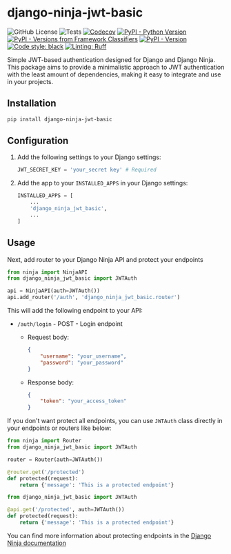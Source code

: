# django-ninja-jwt-basic

![GitHub License](https://img.shields.io/github/license/SpaceShaman/django-ninja-jwt-basic)
![Tests](https://img.shields.io/github/actions/workflow/status/SpaceShaman/django-ninja-jwt-basic/release.yml?label=tests)
[![Codecov](https://img.shields.io/codecov/c/github/SpaceShaman/django-ninja-jwt-basic)](https://codecov.io/gh/SpaceShaman/django-ninja-jwt-basic)
[![PyPI - Python Version](https://img.shields.io/pypi/pyversions/django-ninja-jwt-basic)](https://pypi.org/project/django-ninja-jwt-basic)
[![PyPI - Versions from Framework Classifiers](https://img.shields.io/pypi/frameworkversions/django/django-ninja-jwt-basic)](https://pypi.org/project/django-ninja-jwt-basic)
[![PyPI - Version](https://img.shields.io/pypi/v/django-ninja-jwt-basic)](https://pypi.org/project/django-ninja-jwt-basic)
[![Code style: black](https://img.shields.io/badge/code%20style-black-000000.svg)](https://github.com/psf/black)
[![Linting: Ruff](https://img.shields.io/endpoint?url=https://raw.githubusercontent.com/charliermarsh/ruff/main/assets/badge/v2.json)](https://github.com/astral-sh/ruff)

Simple JWT-based authentication designed for Django and Django Ninja. This package aims to provide a minimalistic approach to JWT authentication with the least amount of dependencies, making it easy to integrate and use in your projects.

## Installation

```bash
pip install django-ninja-jwt-basic
```

## Configuration

1. Add the following settings to your Django settings:

    ```python
    JWT_SECRET_KEY = 'your_secret key' # Required
    ```

2. Add the app to your `INSTALLED_APPS` in your Django settings:

    ```python
    INSTALLED_APPS = [
        ...
        'django_ninja_jwt_basic',
        ...
    ]
    ```

## Usage

Next, add router to your Django Ninja API and protect your endpoints

```python
from ninja import NinjaAPI
from django_ninja_jwt_basic import JWTAuth

api = NinjaAPI(auth=JWTAuth())
api.add_router('/auth', 'django_ninja_jwt_basic.router')
```

This will add the following endpoint to your API:

- `/auth/login` - POST - Login endpoint

  - Request body:

    ```json
    {
        "username": "your_username",
        "password": "your_password"
    }
    ```
  
  - Response body:

    ```json
    {
        "token": "your_access_token"
    }
    ```

If you don't want protect all endpoints, you can use `JWTAuth` class directly in your endpoints or routers like below:

```python
from ninja import Router
from django_ninja_jwt_basic import JWTAuth

router = Router(auth=JWTAuth())

@router.get('/protected')
def protected(request):
    return {'message': 'This is a protected endpoint'}
```

``` python
from django_ninja_jwt_basic import JWTAuth

@api.get('/protected', auth=JWTAuth())
def protected(request):
    return {'message': 'This is a protected endpoint'}
```

You can find more information about protecting endpoints in the [Django Ninja documentation](https://django-ninja.dev/guides/authentication/)
